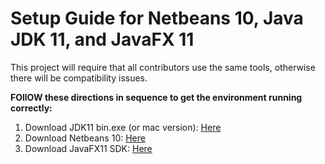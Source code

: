 <h1>Setup Guide for Netbeans 10, Java JDK 11, and JavaFX 11</h1>

<p>This project will require that all contributors use the same tools, otherwise there will be compatibility issues.</p>
<strong>FOllOW these directions in sequence to get the environment running correctly:</strong>
<ol>
  <li>Download JDK11 bin.exe (or mac version): <a href ="https://www.oracle.com/technetwork/java/javase/downloads/jdk11-downloads-5066655.html">Here</a></li>
  <li>Download Netbeans 10: <a href="https://www-us.apache.org/dist/incubator/netbeans/incubating-netbeans/incubating-10.0/incubating-netbeans-10.0-source.zip">Here</a></li>
  <li>Download JavaFX11 SDK: <a href="https://gluonhq.com/products/javafx/">Here</a></li>
</ol>

